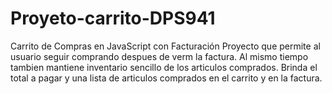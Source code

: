 # Proyeto-carrito-DPS941
 Carrito de Compras en JavaScript con Facturación 
Proyecto que permite al usuario seguir comprando despues de verm la factura.
Al mismo tiempo tambien mantiene inventario sencillo de los articulos comprados. 
Brinda el total a pagar y una lista de articulos comprados en el carrito y en la factura. 
